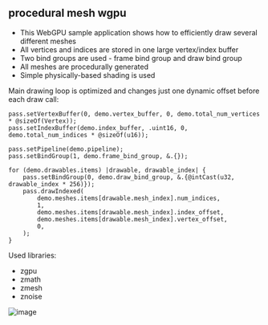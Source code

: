## procedural mesh wgpu

* This WebGPU sample application shows how to efficiently draw several different meshes
* All vertices and indices are stored in one large vertex/index buffer
* Two bind groups are used - frame bind group and draw bind group
* All meshes are procedurally generated
* Simple physically-based shading is used

Main drawing loop is optimized and changes just one dynamic offset before each draw call:

```zig
pass.setVertexBuffer(0, demo.vertex_buffer, 0, demo.total_num_vertices * @sizeOf(Vertex));
pass.setIndexBuffer(demo.index_buffer, .uint16, 0, demo.total_num_indices * @sizeOf(u16));

pass.setPipeline(demo.pipeline);
pass.setBindGroup(1, demo.frame_bind_group, &.{});

for (demo.drawables.items) |drawable, drawable_index| {
    pass.setBindGroup(0, demo.draw_bind_group, &.{@intCast(u32, drawable_index * 256)});
    pass.drawIndexed(
        demo.meshes.items[drawable.mesh_index].num_indices,
        1,
        demo.meshes.items[drawable.mesh_index].index_offset,
        demo.meshes.items[drawable.mesh_index].vertex_offset,
        0,
    );
}
```

Used libraries:
* zgpu
* zmath
* zmesh
* znoise

![image](screenshot.png)
